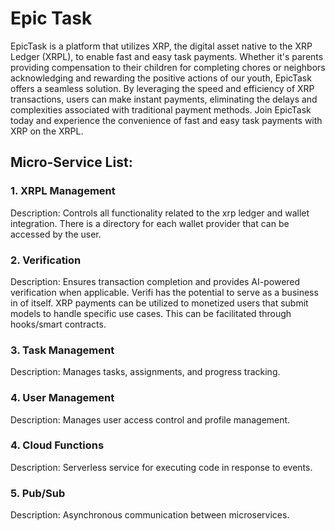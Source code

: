 # Epic Task
EpicTask is a platform that utilizes XRP, the digital asset native to the XRP Ledger (XRPL), to enable fast and easy task payments. Whether it's parents providing compensation to their children for completing chores or neighbors acknowledging and rewarding the positive actions of our youth, EpicTask offers a seamless solution. By leveraging the speed and efficiency of XRP transactions, users can make instant payments, eliminating the delays and complexities associated with traditional payment methods. Join EpicTask today and experience the convenience of fast and easy task payments with XRP on the XRPL.

## Micro-Service List:

### 1. XRPL Management
Description: Controls all functionality related to the xrp ledger and wallet integration. There is a directory for each wallet provider that can be accessed by the user.

### 2. Verification
Description: Ensures transaction completion and provides AI-powered verification when applicable.
Verifi has the potential to serve as a business in of itself. XRP payments can be utilized to monetized users that submit models to handle specific use cases. This can be facilitated through hooks/smart contracts.

### 3. Task Management
Description: Manages tasks, assignments, and progress tracking.

### 4. User Management
Description: Manages user access control and profile management. 

### 4. Cloud Functions
Description: Serverless service for executing code in response to events.

### 5. Pub/Sub
Description: Asynchronous communication between microservices.